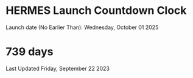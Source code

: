 # HERMES Launch Countdown Clock

Launch date (No Earlier Than): Wednesday, October 01 2025
# 739 days

Last Updated Friday, September 22 2023